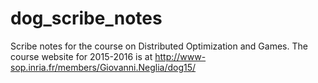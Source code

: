 # dog_scribe_notes
Scribe notes for the course on Distributed Optimization and Games.
The course website for 2015-2016 is at http://www-sop.inria.fr/members/Giovanni.Neglia/dog15/
